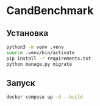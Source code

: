 # CandBenchmark

## Установка
```bash
python3 -m venv .venv
source .venv/bin/activate
pip install -r requirements.txt
python manage.py migrate
```

## Запуск
```bash
docker compose up -d --build
```
